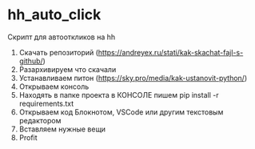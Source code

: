 # hh_auto_click

Скрипт для автооткликов на hh

1. Скачать репозиторий (https://andreyex.ru/stati/kak-skachat-fajl-s-github/)
2. Разархивируем что скачали
3. Устанавливаем питон (https://sky.pro/media/kak-ustanovit-python/)
4. Открываем консоль
5. Находять в папке проекта в КОНСОЛЕ пишем pip install -r requirements.txt
6. Открываем код Блокнотом, VSCode или другим текстовым редактором
7. Вставляем нужные вещи
8. Profit
